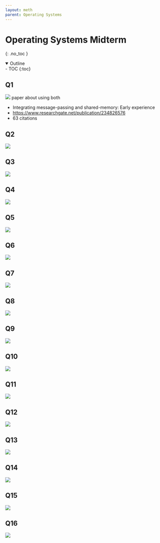 ```yaml
---
layout: meth
parent: Operating Systems
---
```

# Operating Systems Midterm
{: .no_toc }

<details open markdown="block">
  <summary>
    Outline
  </summary>
- TOC
{:toc}
</details>

## Q1
![](https://i.imgur.com/AWC8wqB.png)
paper about using both
- Integrating message-passing and shared-memory: Early experience
- <https://www.researchgate.net/publication/234826576>
- 63 citations

## Q2
![](https://i.imgur.com/uvZAmqB.png)

## Q3
![](https://i.imgur.com/RwiwEJg.png)

## Q4
![](https://i.imgur.com/hkCu0C8.png)

## Q5
![](https://i.imgur.com/JRwp8Fy.png)

## Q6
![](https://i.imgur.com/HmQDfOV.png)

## Q7
![](https://i.imgur.com/VkRJ02X.png)

## Q8
![](https://i.imgur.com/XxIfwKM.png)

## Q9
![](https://i.imgur.com/SmSfJGF.png)

## Q10
![](https://i.imgur.com/AXKClCk.png)

## Q11
![](https://i.imgur.com/STrhUou.png)

## Q12
![](https://i.imgur.com/81P2sqy.png)

## Q13
![](https://i.imgur.com/fTCJVG5.png)

## Q14
![](https://i.imgur.com/dbPsXqt.png)

## Q15
![](https://i.imgur.com/JbPCadE.png)

## Q16
![](https://i.imgur.com/tLJztyx.png)
